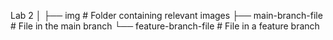 Lab 2
│
├── img                # Folder containing relevant images
├── main-branch-file   # File in the main branch
└── feature-branch-file # File in a feature branch

